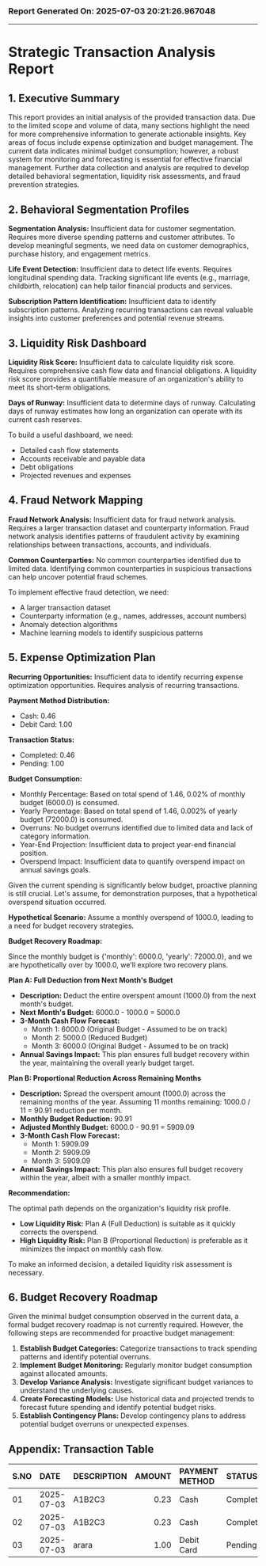### Report Generated On: 2025-07-03 20:21:26.967048 

--- 

# Strategic Transaction Analysis Report

## 1. Executive Summary

This report provides an initial analysis of the provided transaction data. Due to the limited scope and volume of data, many sections highlight the need for more comprehensive information to generate actionable insights. Key areas of focus include expense optimization and budget management. The current data indicates minimal budget consumption; however, a robust system for monitoring and forecasting is essential for effective financial management. Further data collection and analysis are required to develop detailed behavioral segmentation, liquidity risk assessments, and fraud prevention strategies.

## 2. Behavioral Segmentation Profiles

**Segmentation Analysis:** Insufficient data for customer segmentation. Requires more diverse spending patterns and customer attributes. To develop meaningful segments, we need data on customer demographics, purchase history, and engagement metrics.

**Life Event Detection:** Insufficient data to detect life events. Requires longitudinal spending data. Tracking significant life events (e.g., marriage, childbirth, relocation) can help tailor financial products and services.

**Subscription Pattern Identification:** Insufficient data to identify subscription patterns. Analyzing recurring transactions can reveal valuable insights into customer preferences and potential revenue streams.

## 3. Liquidity Risk Dashboard

**Liquidity Risk Score:** Insufficient data to calculate liquidity risk score. Requires comprehensive cash flow data and financial obligations. A liquidity risk score provides a quantifiable measure of an organization's ability to meet its short-term obligations.

**Days of Runway:** Insufficient data to determine days of runway. Calculating days of runway estimates how long an organization can operate with its current cash reserves.

To build a useful dashboard, we need:
*   Detailed cash flow statements
*   Accounts receivable and payable data
*   Debt obligations
*   Projected revenues and expenses

## 4. Fraud Network Mapping

**Fraud Network Analysis:** Insufficient data for fraud network analysis. Requires a larger transaction dataset and counterparty information. Fraud network analysis identifies patterns of fraudulent activity by examining relationships between transactions, accounts, and individuals.

**Common Counterparties:** No common counterparties identified due to limited data. Identifying common counterparties in suspicious transactions can help uncover potential fraud schemes.

To implement effective fraud detection, we need:

*   A larger transaction dataset
*   Counterparty information (e.g., names, addresses, account numbers)
*   Anomaly detection algorithms
*   Machine learning models to identify suspicious patterns

## 5. Expense Optimization Plan

**Recurring Opportunities:** Insufficient data to identify recurring expense optimization opportunities. Requires analysis of recurring transactions.

**Payment Method Distribution:**

*   Cash: 0.46
*   Debit Card: 1.00

**Transaction Status:**

*   Completed: 0.46
*   Pending: 1.00

**Budget Consumption:**

*   Monthly Percentage: Based on total spend of 1.46, 0.02% of monthly budget (6000.0) is consumed.
*   Yearly Percentage: Based on total spend of 1.46, 0.002% of yearly budget (72000.0) is consumed.
*   Overruns: No budget overruns identified due to limited data and lack of category information.
*   Year-End Projection: Insufficient data to project year-end financial position.
*   Overspend Impact: Insufficient data to quantify overspend impact on annual savings goals.

Given the current spending is significantly below budget, proactive planning is still crucial. Let's assume, for demonstration purposes, that a hypothetical overspend situation occurred.

**Hypothetical Scenario:** Assume a monthly overspend of 1000.0, leading to a need for budget recovery strategies.

**Budget Recovery Roadmap:**

Since the monthly budget is {'monthly': 6000.0, 'yearly': 72000.0}, and we are hypothetically over by 1000.0, we'll explore two recovery plans.

**Plan A: Full Deduction from Next Month's Budget**

*   **Description:** Deduct the entire overspent amount (1000.0) from the next month's budget.
*   **Next Month's Budget:** 6000.0 - 1000.0 = 5000.0
*   **3-Month Cash Flow Forecast:**
    *   Month 1: 6000.0 (Original Budget - Assumed to be on track)
    *   Month 2: 5000.0 (Reduced Budget)
    *   Month 3: 6000.0 (Original Budget - Assumed to be on track)
*   **Annual Savings Impact:** This plan ensures full budget recovery within the year, maintaining the overall yearly budget target.

**Plan B: Proportional Reduction Across Remaining Months**

*   **Description:** Spread the overspent amount (1000.0) across the remaining months of the year. Assuming 11 months remaining: 1000.0 / 11 = 90.91 reduction per month.
*   **Monthly Budget Reduction:** 90.91
*   **Adjusted Monthly Budget:** 6000.0 - 90.91 = 5909.09
*   **3-Month Cash Flow Forecast:**
    *   Month 1: 5909.09
    *   Month 2: 5909.09
    *   Month 3: 5909.09
*   **Annual Savings Impact:** This plan also ensures full budget recovery within the year, albeit with a smaller monthly impact.

**Recommendation:**

The optimal path depends on the organization's liquidity risk profile.

*   **Low Liquidity Risk:** Plan A (Full Deduction) is suitable as it quickly corrects the overspend.
*   **High Liquidity Risk:** Plan B (Proportional Reduction) is preferable as it minimizes the impact on monthly cash flow.

To make an informed decision, a detailed liquidity risk assessment is necessary.

## 6. Budget Recovery Roadmap

Given the minimal budget consumption observed in the current data, a formal budget recovery roadmap is not currently required. However, the following steps are recommended for proactive budget management:

1.  **Establish Budget Categories:** Categorize transactions to track spending patterns and identify potential overruns.
2.  **Implement Budget Monitoring:** Regularly monitor budget consumption against allocated amounts.
3.  **Develop Variance Analysis:** Investigate significant budget variances to understand the underlying causes.
4.  **Create Forecasting Models:** Use historical data and projected trends to forecast future spending and identify potential budget risks.
5.  **Establish Contingency Plans:** Develop contingency plans to address potential budget overruns or unexpected expenses.

## Appendix: Transaction Table

| S.NO   | DATE       | DESCRIPTION   |     AMOUNT | PAYMENT METHOD   | STATUS    | NOTES     |
| :----- | :--------- | :-------------- | ---------: | :--------------- | :-------- | :-------- |
| 01     | 2025-07-03 | A1B2C3        |       0.23 | Cash             | Completed | -------   |
| 02     | 2025-07-03 | A1B2C3        |       0.23 | Cash             | Completed | -------   |
| 03     | 2025-07-03 | arara         |       1.00 | Debit Card       | Pending   | dbcfjhrbf |
